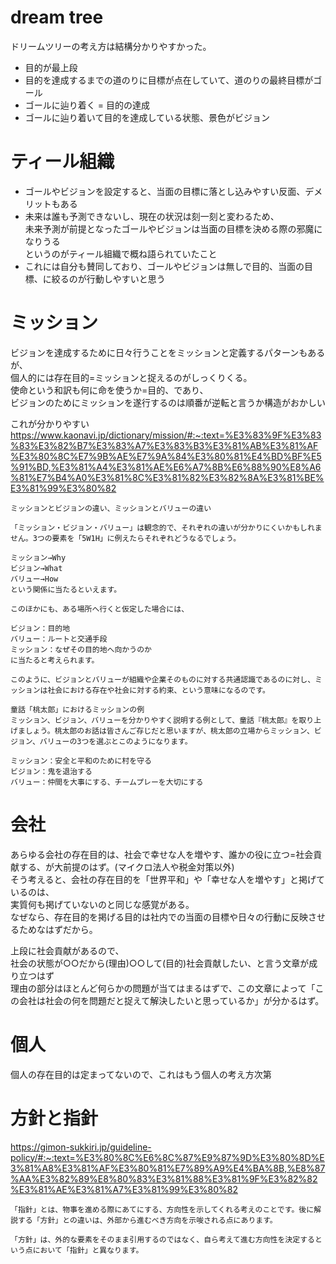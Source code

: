 # dream tree
ドリームツリーの考え方は結構分かりやすかった。

- 目的が最上段
- 目的を達成するまでの道のりに目標が点在していて、道のりの最終目標がゴール
- ゴールに辿り着く = 目的の達成
- ゴールに辿り着いて目的を達成している状態、景色がビジョン

# ティール組織
- ゴールやビジョンを設定すると、当面の目標に落とし込みやすい反面、デメリットもある
- 未来は誰も予測できないし、現在の状況は刻一刻と変わるため、  
  未来予測が前提となったゴールやビジョンは当面の目標を決める際の邪魔になりうる  
  というのがティール組織で概ね語られていたこと
- これには自分も賛同しており、ゴールやビジョンは無しで目的、当面の目標、に絞るのが行動しやすいと思う

# ミッション
ビジョンを達成するために日々行うことをミッションと定義するパターンもあるが、  
個人的には存在目的=ミッションと捉えるのがしっくりくる。  
使命という和訳も何に命を使うか=目的、であり、  
ビジョンのためにミッションを遂行するのは順番が逆転と言うか構造がおかしい  

これが分かりやすい  
https://www.kaonavi.jp/dictionary/mission/#:~:text=%E3%83%9F%E3%83%83%E3%82%B7%E3%83%A7%E3%83%B3%E3%81%AB%E3%81%AF%E3%80%8C%E7%9B%AE%E7%9A%84%E3%80%81%E4%BD%BF%E5%91%BD,%E3%81%A4%E3%81%AE%E6%A7%8B%E6%88%90%E8%A6%81%E7%B4%A0%E3%81%8C%E3%81%82%E3%82%8A%E3%81%BE%E3%81%99%E3%80%82
```
ミッションとビジョンの違い、ミッションとバリューの違い

「ミッション・ビジョン・バリュー」は観念的で、それぞれの違いが分かりにくいかもしれません。3つの要素を「5W1H」に例えたらそれぞれどうなるでしょう。

ミッション→Why
ビジョン→What
バリュー→How
という関係に当たるといえます。

このほかにも、ある場所へ行くと仮定した場合には、

ビジョン：目的地
バリュー：ルートと交通手段
ミッション：なぜその目的地へ向かうのか
に当たると考えられます。

このように、ビジョンとバリューが組織や企業そのものに対する共通認識であるのに対し、ミッションは社会における存在や社会に対する約束、という意味になるのです。

童話「桃太郎」におけるミッションの例
ミッション、ビジョン、バリューを分かりやすく説明する例として、童話『桃太郎』を取り上げましょう。桃太郎のお話は皆さんご存じだと思いますが、桃太郎の立場からミッション、ビジョン、バリューの3つを選ぶとこのようになります。

ミッション：安全と平和のために村を守る
ビジョン：鬼を退治する
バリュー：仲間を大事にする、チームプレーを大切にする
```

# 会社
あらゆる会社の存在目的は、社会で幸せな人を増やす、誰かの役に立つ=社会貢献する、が大前提のはず。(マイクロ法人や税金対策以外)  
そう考えると、会社の存在目的を「世界平和」や「幸せな人を増やす」と掲げているのは、  
実質何も掲げていないのと同じな感覚がある。  
なぜなら、存在目的を掲げる目的は社内での当面の目標や日々の行動に反映させるためなはずだから。

上段に社会貢献があるので、  
社会の状態が○○だから(理由)○○して(目的)社会貢献したい、と言う文章が成り立つはず  
理由の部分はほとんど何らかの問題が当てはまるはずで、この文章によって「この会社は社会の何を問題だと捉えて解決したいと思っているか」が分かるはず。  

# 個人
個人の存在目的は定まってないので、これはもう個人の考え方次第

# 方針と指針
https://gimon-sukkiri.jp/guideline-policy/#:~:text=%E3%80%8C%E6%8C%87%E9%87%9D%E3%80%8D%E3%81%A8%E3%81%AF%E3%80%81%E7%89%A9%E4%BA%8B,%E8%87%AA%E3%82%89%E8%80%83%E3%81%88%E3%81%9F%E3%82%82%E3%81%AE%E3%81%A7%E3%81%99%E3%80%82
```
「指針」とは、物事を進める際にあてにする、方向性を示してくれる考えのことです。後に解説する「方針」との違いは、外部から進むべき方向を示唆される点にあります。

「方針」は、外的な要素をそのまま引用するのではなく、自ら考えて進む方向性を決定するという点において「指針」と異なります。
```